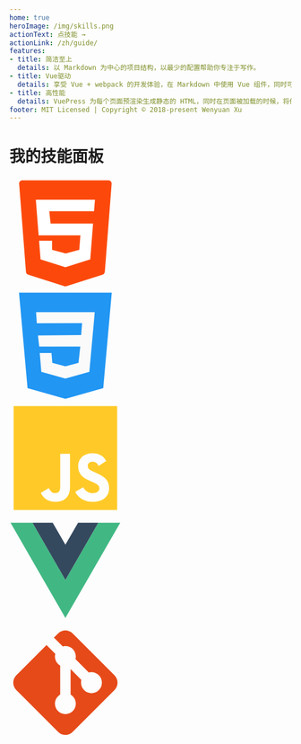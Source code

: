 ```yaml
---
home: true
heroImage: /img/skills.png
actionText: 点技能 →
actionLink: /zh/guide/
features:
- title: 简洁至上
  details: 以 Markdown 为中心的项目结构，以最少的配置帮助你专注于写作。
- title: Vue驱动
  details: 享受 Vue + webpack 的开发体验，在 Markdown 中使用 Vue 组件，同时可以使用 Vue 来开发自定义主题。
- title: 高性能
  details: VuePress 为每个页面预渲染生成静态的 HTML，同时在页面被加载的时候，将作为 SPA 运行。
footer: MIT Licensed | Copyright © 2018-present Wenyuan Xu
---
```


<div class="skill-panel">
  <h1>我的技能面板</h1>
  <div class="skill-logo">
    <div class="skill-logo-icon" data-tooltip="HTML 5">
      <svg t="1594449205433" class="icon" viewBox="0 0 1024 1024" version="1.1" xmlns="http://www.w3.org/2000/svg" p-id="1511" width="200" height="200"><path d="M89.088 59.392l62.464 803.84c1.024 12.288 9.216 22.528 20.48 25.6L502.784 993.28c6.144 2.048 12.288 2.048 18.432 0l330.752-104.448c11.264-4.096 19.456-14.336 20.48-25.6l62.464-803.84c1.024-17.408-12.288-31.744-29.696-31.744H118.784c-17.408 0-31.744 14.336-29.696 31.744z" fill="#FC490B" p-id="1512"></path><path d="M774.144 309.248h-409.6l12.288 113.664h388.096l-25.6 325.632-227.328 71.68-227.328-71.68-13.312-169.984h118.784v82.944l124.928 33.792 123.904-33.792 10.24-132.096H267.264L241.664 204.8h540.672z" fill="#FFFFFF" p-id="1513"></path></svg>
    </div>
    <div class="skill-logo-icon" data-tooltip="CSS 3">
      <svg t="1594449320423" class="icon" viewBox="0 0 1024 1024" version="1.1" xmlns="http://www.w3.org/2000/svg" p-id="5999" width="200" height="200"><path d="M88.064 27.648l77.824 871.424L512 996.352l346.112-97.28 77.824-871.424z" fill="#2196F3" p-id="6000"></path><path d="M771.072 312.32l-10.24 109.568-29.696 328.704L512 811.008l-220.16-60.416-14.336-172.032h107.52l7.168 89.088L512 700.416l119.808-32.768 16.384-148.48-375.808 1.024-11.264-101.376 395.264-4.096 8.192-108.544-413.696 1.024-7.168-101.376h536.576z" fill="#FAFAFA" p-id="6001"></path></svg>
    </div>
    <div class="skill-logo-icon" data-tooltip="JavaScript">
      <svg t="1594452832532" class="icon" viewBox="0 0 1024 1024" version="1.1" xmlns="http://www.w3.org/2000/svg" p-id="978" width="200" height="200"><path d="M38.56886067 38.56886067h946.86227866v946.86227866H38.56886067V38.56886067m248.81436505 791.1560377c21.04138438 44.71294135 62.5981169 81.53536248 133.61278901 81.53536246 78.9051899 0 133.08675402-42.08276753 133.08675281-134.13882281v-304.04799797h-89.42588147V775.01729921c0 45.23897512-18.41121055 56.81173672-47.34311392 56.81173673-30.51000717 0-43.13483754-21.04138438-57.33777176-45.76501015l-72.59277467 43.66087258m314.56869076-9.4686228c26.30172955 51.55139031 79.4312249 91.00398527 162.54469117 91.00398526 84.16553629 0 147.28968821-43.66087133 147.2896882-124.14416501 0-74.17087849-42.60880254-107.31105826-118.35778483-139.92520422l-22.09345319-9.46862279c-38.40052617-16.307073-54.70759791-27.35379957-54.70759912-53.65552911 0-21.56741817 16.307073-38.40052617 42.60880252-38.40052493 25.24966076 0 42.08276753 11.04672657 57.33777173 38.40052493l68.91053209-45.76501015c-28.93190337-50.49932154-69.96260211-69.96260211-126.24830382-69.96260088-79.4312249 0-130.45658021 50.49932154-130.45658019 117.30571482 0 72.5927747 42.60880254 106.78502324 106.78502324 134.13882281l22.09345315 9.46862278c41.03069875 17.88517679 65.22829073 28.93190337 65.22829072 59.44191054 0 25.24966076-23.67155698 43.66087133-60.49397931 43.66087133-43.66087133 0-68.91053209-22.61948818-87.84777766-54.18156414l-72.5927747 42.08276876z" fill="#FFCA28" p-id="979"></path></svg>
    </div>
    <div class="skill-logo-icon" data-tooltip="Vue">
      <svg t="1594449992255" class="icon" viewBox="0 0 1024 1024" version="1.1" xmlns="http://www.w3.org/2000/svg" p-id="1022" width="200" height="200"><path d="M627.85285817 77.66360895h185.07382266L512 598.88964363 211.07331917 77.66360895H10.45553197L512 946.33639105l501.54446803-868.78460919z" fill="#41B883" p-id="1023"></path><path d="M812.92668083 77.66360895H627.85285817L512 278.28139617 396.14714183 77.66360895H211.07331917L512 598.88964363z" fill="#34495E" p-id="1024"></path></svg>
    </div>
    <div class="skill-logo-icon" data-tooltip="Git">
      <svg t="1594452867673" class="icon" viewBox="0 0 1024 1024" version="1.1" xmlns="http://www.w3.org/2000/svg" p-id="837" width="200" height="200"><path d="M63.49884471 444.72482676L339.27934283 168.4672005l80.63478137 81.1119106c-11.45109332 40.55595587 7.15693331 84.92894248 44.3729866 106.39974246v264.32940369c-28.62773329 16.22238256-47.7128892 47.23575993-47.71288806 82.54329842a95.42577726 95.42577726 0 0 0 95.42577726 95.42577726 95.42577726 95.42577726 0 0 0 95.42577726-95.42577726c0-35.30753736-19.08515589-66.32091583-47.71288806-82.54329842V388.42361757l98.76567986 99.7199384c-3.33990259 7.15693331-3.33990259 15.26812405-3.33990261 23.85644403a95.42577726 95.42577726 0 0 0 95.42577728 95.42577726 95.42577726 95.42577726 0 0 0 95.42577839-95.42577726 95.42577726 95.42577726 0 0 0-95.42577839-95.42577726c-8.58831998 0-16.69951071 0-23.85644403 3.33990146L604.0858758 297.2920003a94.47151987 94.47151987 0 0 0-54.86982251-111.64815985c-20.51654257-7.63406259-41.98734253-9.54257739-61.07249732-4.29415998L407.03164421 100.71489799l37.69318255-37.21605328c37.21605328-37.69318254 97.3342932-37.69318254 134.55034648 0l381.22598205 381.22598205c37.69318254 37.21605328 37.69318254 97.3342932 0 134.55034648l-381.22598205 381.22598205c-37.21605328 37.69318254-97.3342932 37.69318254-134.55034648 0L63.49884471 579.27517324c-37.69318254-37.21605328-37.69318254-97.3342932 0-134.55034648z" fill="#E64A19" p-id="838"></path></svg>
    </div>
  </div>
</div>